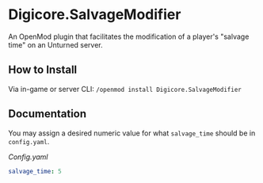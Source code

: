 # Digicore.SalvageModifier
An OpenMod plugin that facilitates the modification of a player's "salvage time" on an Unturned server.

## How to Install
Via in-game or server CLI: `/openmod install Digicore.SalvageModifier`

## Documentation
You may assign a desired numeric value for what `salvage_time` should be in `config.yaml`.

*Config.yaml*
```yaml
salvage_time: 5
```
